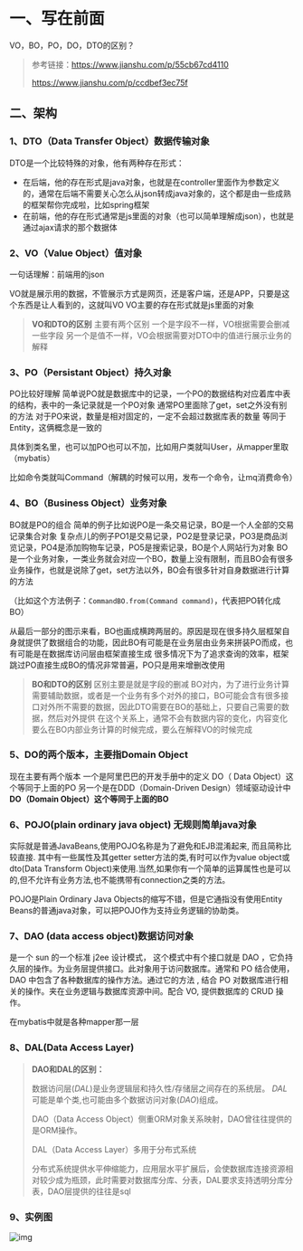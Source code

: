# 一、写在前面

VO，BO，PO，DO，DTO的区别？

> 参考链接：https://www.jianshu.com/p/55cb67cd4110
>
> https://www.jianshu.com/p/ccdbef3ec75f

## 二、架构

### 1、DTO（Data Transfer Object）数据传输对象

DTO是一个比较特殊的对象，他有两种存在形式：

- 在后端，他的存在形式是java对象，也就是在controller里面作为参数定义的，通常在后端不需要关心怎么从json转成java对象的，这个都是由一些成熟的框架帮你完成啦，比如spring框架
- 在前端，他的存在形式通常是js里面的对象（也可以简单理解成json），也就是通过ajax请求的那个数据体

### 2、VO（Value Object）值对象

一句话理解：前端用的json

VO就是展示用的数据，不管展示方式是网页，还是客户端，还是APP，只要是这个东西是让人看到的，这就叫VO
 VO主要的存在形式就是js里面的对象

> **VO和DTO的区别**
> 主要有两个区别
> 一个是字段不一样，VO根据需要会删减一些字段
> 另一个是值不一样，VO会根据需要对DTO中的值进行展示业务的解释

### 3、PO（Persistant Object）持久对象

PO比较好理解
 简单说PO就是数据库中的记录，一个PO的数据结构对应着库中表的结构，表中的一条记录就是一个PO对象
 通常PO里面除了get，set之外没有别的方法
 对于PO来说，数量是相对固定的，一定不会超过数据库表的数量
 等同于Entity，这俩概念是一致的

具体到类名里，也可以加PO也可以不加，比如用户类就叫User，从mapper里取（mybatis）

比如命令类就叫Command（解耦的时候可以用，发布一个命令，让mq消费命令）

### 4、BO（Business Object）业务对象

BO就是PO的组合
 简单的例子比如说PO是一条交易记录，BO是一个人全部的交易记录集合对象
 复杂点儿的例子PO1是交易记录，PO2是登录记录，PO3是商品浏览记录，PO4是添加购物车记录，PO5是搜索记录，BO是个人网站行为对象
 BO是一个业务对象，一类业务就会对应一个BO，数量上没有限制，而且BO会有很多业务操作，也就是说除了get，set方法以外，BO会有很多针对自身数据进行计算的方法

（比如这个方法例子：`CommandBO.from(Command command)`，代表把PO转化成BO）

从最后一部分的图示来看，BO也画成横跨两层的。原因是现在很多持久层框架自身就提供了数据组合的功能，因此BO有可能是在业务层由业务来拼装PO而成，也有可能是在数据库访问层由框架直接生成
 很多情况下为了追求查询的效率，框架跳过PO直接生成BO的情况非常普遍，PO只是用来增删改使用

> **BO和DTO的区别**
> 区别主要是就是字段的删减
> BO对内，为了进行业务计算需要辅助数据，或者是一个业务有多个对外的接口，BO可能会含有很多接口对外所不需要的数据，因此DTO需要在BO的基础上，只要自己需要的数据，然后对外提供
> 在这个关系上，通常不会有数据内容的变化，内容变化要么在BO内部业务计算的时候完成，要么在解释VO的时候完成

### 5、DO的两个版本，主要指Domain Object

现在主要有两个版本
 一个是阿里巴巴的开发手册中的定义
 DO（ Data Object）这个等同于上面的PO
 另一个是在DDD（Domain-Driven Design）领域驱动设计中
 **DO（Domain Object）这个等同于上面的BO**

### 6、POJO(plain ordinary java object) 无规则简单java对象

实际就是普通JavaBeans,使用POJO名称是为了避免和EJB混淆起来, 而且简称比较直接. 其中有一些属性及其getter setter方法的类,有时可以作为value object或dto(Data Transform Object)来使用.当然,如果你有一个简单的运算属性也是可以的,但不允许有业务方法,也不能携带有connection之类的方法。

POJO是Plain Ordinary Java Objects的缩写不错，但是它通指没有使用Entity Beans的普通java对象，可以把POJO作为支持业务逻辑的协助类。

### 7、DAO (data access object)数据访问对象

是一个 sun 的一个标准 j2ee 设计模式， 这个模式中有个接口就是 DAO ，它负持久层的操作。为业务层提供接口。此对象用于访问数据库。通常和 PO 结合使用， DAO 中包含了各种数据库的操作方法。通过它的方法 , 结合 PO 对数据库进行相关的操作。夹在业务逻辑与数据库资源中间。配合 VO, 提供数据库的 CRUD 操作。

在mybatis中就是各种mapper那一层

### 8、DAL(Data Access Layer)



> **DAO和DAL的区别：**
>
> 数据访问层(*DAL*)是业务逻辑层和持久性/存储层之间存在的系统层。 *DAL*可能是单个类,也可能由多个数据访问对象(*DAO*)组成。
>
> DAO（Data Access Object）侧重ORM对象关系映射，DAO曾往往提供的是ORM操作。
>
> DAL（Data Access Layer）多用于分布式系统
>
> 分布式系统提供水平伸缩能力，应用层水平扩展后，会使数据库连接资源相对较少成为瓶颈，此时需要对数据库分库、分表，DAL要求支持透明分库分表，DAO层提供的往往是sql

### 9、实例图

![img](https://upload-images.jianshu.io/upload_images/3710706-cd9c3d167ff9905c.png?imageMogr2/auto-orient/strip|imageView2/2/w/603/format/webp)
